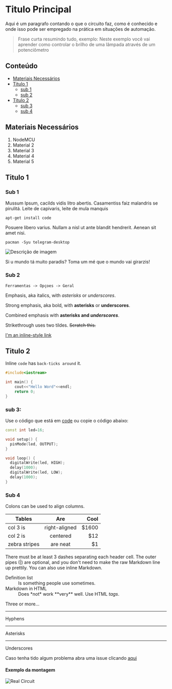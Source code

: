 # Titulo Principal

Aqui é um paragrafo contando o que o circuito faz, como é conhecido e onde isso pode ser empregado na prática em situações de automação.

> Frase curta resumindo tudo, exemplo: Neste exemplo você vai aprender como controlar o brilho de uma lâmpada através de um potenciômetro

## Conteúdo
- [Materiais Necessários](#materiais-necessários)
- [Titulo 1](#titulo-1)
  - [sub 1](#sub-1)
  - [sub 2](#sub-2)
- [Titulo 2](#titulo-2)
  - [sub 3](#sub-3)
  - [sub 4](#sub-4)



## Materiais Necessários
1. NodeMCU
2. Material 2
3. Material 3
4. Material 4
5. Material 5

## Titulo 1 

### Sub 1

Mussum Ipsum, cacilds vidis litro abertis. Casamentiss faiz malandris se pirulitá. Leite de capivaris, leite de mula manquis 

```apt-get install code```

Posuere libero varius. Nullam a nisl ut ante blandit hendrerit. Aenean sit amet nisi. 

```pacman -Syu telegram-desktop```

![Descrição de imagem](assets/nomeDaImagem.png)

Si u mundo tá muito paradis? Toma um mé que o mundo vai girarzis! 

### Sub 2

```Ferramentas -> Opçoes -> Geral``` 

Emphasis, aka italics, with *asterisks* or _underscores_.

Strong emphasis, aka bold, with **asterisks** or __underscores__.

Combined emphasis with **asterisks and _underscores_**.

Strikethrough uses two tildes. ~~Scratch this.~~

[I'm an inline-style link](https://www.google.com)

## Titulo 2

Inline `code` has `back-ticks around` it.
 
```c++
#include<iostream>

int main() {
    cout<<"Hello Word"<<endl;
    return 0;
}
```

### sub 3:

Use o código que está em [code](code) ou copie o código abaixo:

```C++
const int led=16;

void setup() {
  pinMode(led, OUTPUT);
}

void loop() {
  digitalWrite(led, HIGH);
  delay(1000);
  digitalWrite(led, LOW);
  delay(1000);                 
}
```

### Sub 4

Colons can be used to align columns.

| Tables        | Are           | Cool  |
| ------------- |:-------------:| -----:|
| col 3 is      | right-aligned | $1600 |
| col 2 is      | centered      |   $12 |
| zebra stripes | are neat      |    $1 |

There must be at least 3 dashes separating each header cell.
The outer pipes (|) are optional, and you don't need to make the 
raw Markdown line up prettily. You can also use inline Markdown.

<dl>
  <dt>Definition list</dt>
  <dd>Is something people use sometimes.</dd>

  <dt>Markdown in HTML</dt>
  <dd>Does *not* work **very** well. Use HTML <em>tags</em>.</dd>
</dl>

Three or more...

---

Hyphens

***

Asterisks

___

Underscores

Caso tenha tido algum problema abra uma issue clicando [aqui](https://github.com/PETEletricaUFBA/IoT/issues/new) 

#### Exemplo da montagem
![Real Circuit](assets/circuit.gif)
